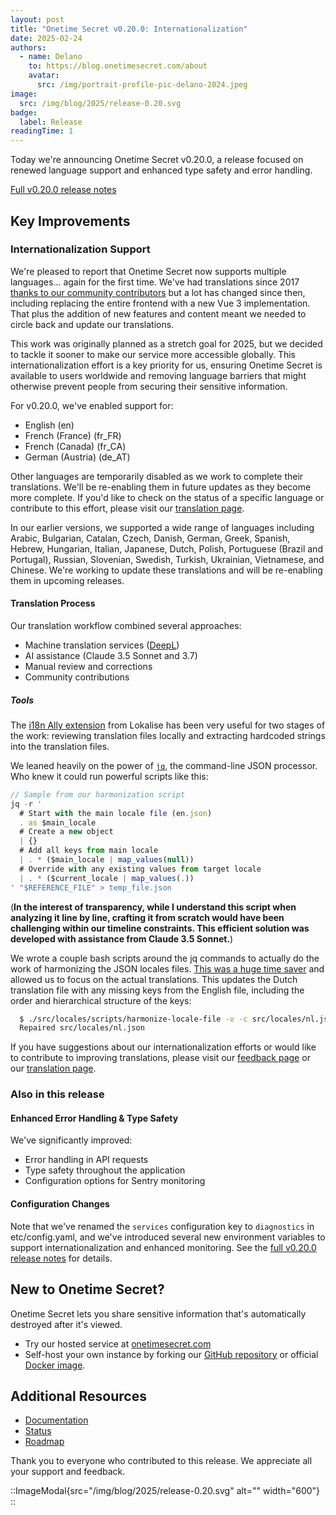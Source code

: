 ```yaml
---
layout: post
title: "Onetime Secret v0.20.0: Internationalization"
date: 2025-02-24
authors:
  - name: Delano
    to: https://blog.onetimesecret.com/about
    avatar:
      src: /img/portrait-profile-pic-delano-2024.jpeg
image:
  src: /img/blog/2025/release-0.20.svg
badge:
  label: Release
readingTime: 1
---
```


Today we're announcing Onetime Secret v0.20.0, a release focused on renewed language support and enhanced type safety and error handling.

[Full v0.20.0 release notes](https://github.com/onetimesecret/onetimesecret/releases/tag/v0.20.0)


## Key Improvements

### Internationalization Support

We're pleased to report that Onetime Secret now supports multiple languages... again for the first time. We've had translations since 2017 [thanks to our community contributors](https://onetimesecret.com/translations) but a lot has changed since then, including replacing the entire frontend with a new Vue 3 implementation. That plus the addition of new features and content meant we needed to circle back and update our translations.

This work was originally planned as a stretch goal for 2025, but we decided to tackle it sooner to make our service more accessible globally. This internationalization effort is a key priority for us, ensuring Onetime Secret is available to users worldwide and removing language barriers that might otherwise prevent people from securing their sensitive information.

For v0.20.0, we've enabled support for:
- English (en)
- French (France) (fr_FR)
- French (Canada) (fr_CA)
- German (Austria) (de_AT)

Other languages are temporarily disabled as we work to complete their translations. We'll be re-enabling them in future updates as they become more complete. If you'd like to check on the status of a specific language or contribute to this effort, please visit our [translation page](https://onetimesecret.com/translations).

In our earlier versions, we supported a wide range of languages including Arabic, Bulgarian, Catalan, Czech, Danish, German, Greek, Spanish, Hebrew, Hungarian, Italian, Japanese, Dutch, Polish, Portuguese (Brazil and Portugal), Russian, Slovenian, Swedish, Turkish, Ukrainian, Vietnamese, and Chinese. We're working to update these translations and will be re-enabling them in upcoming releases.

#### Translation Process

Our translation workflow combined several approaches:
- Machine translation services ([DeepL](https://www.deepl.com/en/translator))
- AI assistance (Claude 3.5 Sonnet and 3.7)
- Manual review and corrections
- Community contributions

##### Tools

The [i18n Ally extension](https://github.com/lokalise/i18n-ally) from Lokalise has been very useful for two stages of the work: reviewing translation files locally and extracting hardcoded strings into the translation files.

We leaned heavily on the power of [`jq`](https://github.com/jqlang/jq), the command-line JSON processor. Who knew it could run powerful scripts like this:

```javascript
// Sample from our harmonization script
jq -r '
  # Start with the main locale file (en.json)
  . as $main_locale
  # Create a new object
  | {}
  # Add all keys from main locale
  | . * ($main_locale | map_values(null))
  # Override with any existing values from target locale
  | . * ($current_locale | map_values(.))
' "$REFERENCE_FILE" > temp_file.json
```

(__In the interest of transparency, while I understand this script when analyzing it line by line, crafting it from scratch would have been challenging within our timeline constraints. This efficient solution was developed with assistance from Claude 3.5 Sonnet.__)

We wrote a couple bash scripts around the jq commands to actually do the work of harmonizing the JSON locales files. [This was a huge time saver](https://github.com/onetimesecret/onetimesecret/blob/v0.20.0/src/locales/scripts/harmonize-locale-file) and allowed us to focus on the actual translations. This updates the Dutch translation file with any missing keys from the English file, including the order and hierarchical structure of the keys:

```bash
  $ ./src/locales/scripts/harmonize-locale-file -v -c src/locales/nl.json
  Repaired src/locales/nl.json
```

If you have suggestions about our internationalization efforts or would like to contribute to improving translations, please visit our [feedback page](https://onetimesecret.com/feedback) or our [translation page](https://onetimesecret.com/translations).

### Also in this release

#### Enhanced Error Handling & Type Safety

We've significantly improved:
- Error handling in API requests
- Type safety throughout the application
- Configuration options for Sentry monitoring

#### Configuration Changes

Note that we've renamed the `services` configuration key to `diagnostics` in etc/config.yaml, and we've introduced several new environment variables to support internationalization and enhanced monitoring. See the [full v0.20.0 release notes](https://github.com/onetimesecret/onetimesecret/releases/tag/v0.20.0) for details.


## New to Onetime Secret?

Onetime Secret lets you share sensitive information that's automatically destroyed after it's viewed.

- Try our hosted service at [onetimesecret.com](https://onetimesecret.com)
- Self-host your own instance by forking our [GitHub repository](https://github.com/onetimesecret/onetimesecret) or official [Docker image](https://hub.docker.com/r/onetimesecret/onetimesecret).

## Additional Resources
- [Documentation](https://docs.onetimesecret.com/docs/)
- [Status](https://status.onetimesecret.com/)
- [Roadmap](https://github.com/orgs/onetimesecret/projects/1)

Thank you to everyone who contributed to this release. We appreciate all your support and feedback.


::ImageModal{src="/img/blog/2025/release-0.20.svg" alt="" width="600"}
::
